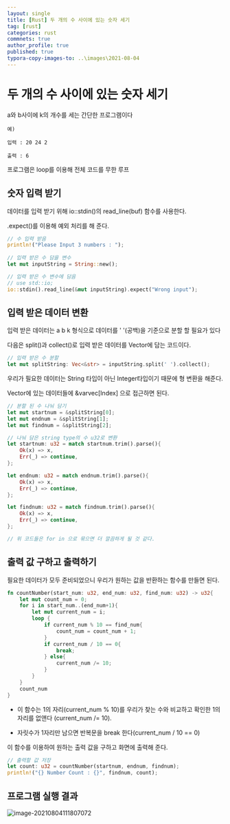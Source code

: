 ```yaml
---
layout: single
title: [Rust] 두 개의 수 사이에 있는 숫자 세기
tag: [rust]
categories: rust
commnets: true
author_profile: true
published: true
typora-copy-images-to: ..\images\2021-08-04
---
```


# 두 개의 수 사이에 있는 숫자 세기

a와 b사이에 k의 개수를 세는 간단한 프로그램이다

`예)`

`입력 : 20 24 2`

`출력 : 6`



프로그램은 loop를 이용해 전체 코드를 무한 루프



## 숫자 입력 받기

데이터를 입력 받기 위해 io::stdin()의 read_line(buf) 함수를 사용한다.

.expect()를 이용해 예외 처리를 해 준다.



```rust
// 수 입력 받음
println!("Please Input 3 numbers : ");
        
// 입력 받은 수 담을 변수
let mut inputString = String::new();

// 입력 받은 수 변수에 담음
// use std::io;
io::stdin().read_line(&mut inputString).expect("Wrong input");
```



## 입력 받은 데이터 변환

입력 받은 데이터는 a b k 형식으로 데이터를 '  '(공백)을 기준으로 분할 할 필요가 있다

다음은 split()과 collect()로 입력 받은 데이터를 Vector에 담는 코드이다.

```rust
// 입력 받은 수 분할
let mut splitString: Vec<&str> = inputString.split(' ').collect();
```



우리가 필요한 데이터는 String 타입이 아닌 Integer타입이기 때문에 형 변환을 해준다.

Vector에 있는 데이터들에 &varvec[Index] 으로 접근하면 된다. 

```rust
// 분할 된 수 나눠 담기
let mut startnum = &splitString[0];
let mut endnum = &splitString[1];
let mut findnum = &splitString[2];

// 나눠 담은 string type의 수 u32로 변환
let startnum: u32 = match startnum.trim().parse(){
    Ok(x) => x,
    Err(_) => continue,
};

let endnum: u32 = match endnum.trim().parse(){
    Ok(x) => x,
    Err(_) => continue,
};

let findnum: u32 = match findnum.trim().parse(){
    Ok(x) => x,
    Err(_) => continue,
};

// 위 코드들은 for in 으로 묶으면 더 깔끔하게 될 것 같다.
```



## 출력 값 구하고 출력하기

필요한 데이터가 모두 준비되었으니 우리가 원하는 값을 반환하는 함수를 만들면 된다.

```rust
fn countNumber(start_num: u32, end_num: u32, find_num: u32) -> u32{
    let mut count_num = 0;
    for i in start_num..(end_num+1){
        let mut current_num = i;
        loop {
            if current_num % 10 == find_num{
                count_num = count_num + 1;
            }
            if current_num / 10 == 0{
                break;
            } else{
                current_num /= 10;
            }
        }
    }
    count_num
}
```

* 이 함수는 1의 자리(current_num % 10)를 우리가 찾는 수와 비교하고 확인한 1의 자리를 없앤다 (current_num /= 10). 

* 자릿수가 1자리만 남으면 반복문을 break 한다(current_num / 10 == 0)



이 함수를 이용하여 원하는 출력 값을 구하고 화면에 출력해 준다.

```rust
// 출력할 값 저장
let count: u32 = countNumber(startnum, endnum, findnum);
println!("{} Number Count : {}", findnum, count);
```



## 프로그램 실행 결과

![image-20210804111807072](C:\Users\kh\Github_Repositories\tunameatball.github.io\images\2021-08-04\image-20210804111807072.png)

